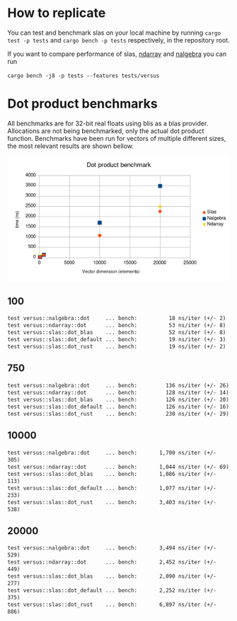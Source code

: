 # How to replicate
You can test and benchmark slas on your local machine by running
`cargo test -p tests` and `cargo bench -p tests`
respectively, in the repository root.

If you want to compare performance of slas, [ndarray](https://lib.rs/ndarray) and [nalgebra](https://nalgebra.org) you can run 

`cargo bench -j8 -p tests --features tests/versus`


# Dot product benchmarks
All benchmarks are for 32-bit real floats using blis as a blas provider.
Allocations are not being benchmarked, only the actual dot product function. 
Benchmarks have been run for vectors of multiple different sizes, the most relevant results are shown bellow.

![](./dot_product.png)

## 100
```
test versus::nalgebra::dot     ... bench:          18 ns/iter (+/- 2)
test versus::ndarray::dot      ... bench:          53 ns/iter (+/- 8)
test versus::slas::dot_blas    ... bench:          52 ns/iter (+/- 8)
test versus::slas::dot_default ... bench:          19 ns/iter (+/- 3)
test versus::slas::dot_rust    ... bench:          19 ns/iter (+/- 2)
```

## 750
```
test versus::nalgebra::dot     ... bench:         136 ns/iter (+/- 26)
test versus::ndarray::dot      ... bench:         128 ns/iter (+/- 14)
test versus::slas::dot_blas    ... bench:         126 ns/iter (+/- 20)
test versus::slas::dot_default ... bench:         126 ns/iter (+/- 16)
test versus::slas::dot_rust    ... bench:         230 ns/iter (+/- 29)
```

## 10000
```
test versus::nalgebra::dot     ... bench:       1,700 ns/iter (+/- 305)
test versus::ndarray::dot      ... bench:       1,044 ns/iter (+/- 69)
test versus::slas::dot_blas    ... bench:       1,086 ns/iter (+/- 113)
test versus::slas::dot_default ... bench:       1,077 ns/iter (+/- 233)
test versus::slas::dot_rust    ... bench:       3,403 ns/iter (+/- 538)
```

## 20000

```
test versus::nalgebra::dot     ... bench:       3,494 ns/iter (+/- 529)
test versus::ndarray::dot      ... bench:       2,452 ns/iter (+/- 449)
test versus::slas::dot_blas    ... bench:       2,090 ns/iter (+/- 277)
test versus::slas::dot_default ... bench:       2,252 ns/iter (+/- 375)
test versus::slas::dot_rust    ... bench:       6,897 ns/iter (+/- 886)
```
